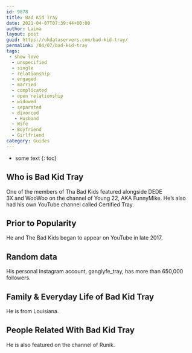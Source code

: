 ```yaml
---
id: 9878
title: Bad Kid Tray
date: 2021-04-07T07:39:44+00:00
author: Laima
layout: post
guid: https://ukdataservers.com/bad-kid-tray/
permalink: /04/07/bad-kid-tray
tags:
 - show love
  - unspecified
  - single
  - relationship
  - engaged
  - married
  - complicated
  - open relationship
  - widowed
  - separated
  - divorced
   - Husband
  - Wife
  - Boyfriend
  - Girlfriend
category: Guides
---
```


* some text
{: toc}


## Who is Bad Kid Tray
                  
                  
                  
One of the members of Tha Bad Kids featured alongside DEDE 3X and WooWoo on the channel of Young 22, AKA FunnyMike. He&#8217;s also had his own YouTube channel called Certified Tray.
                  
              
            
              
            
                
                
                
## Prior to Popularity
                  
                  
                  
He and The Bad Kids began to appear on YouTube in late 2017. 
                  
              
            
              
            
                
                
                
## Random data
                  
                  
                  
His personal Instagram account, ganglyfe_tray, has more than 650,000 followers. 
                  
              
            
              
            
                
                
                
## Family & Everyday Life of Bad Kid Tray
                  
                  
                  
He is from Louisiana. 
                  
              
            
              
            
                
                
                
## People Related With Bad Kid Tray
                  
                  
                  
He is also featured on the channel of Runik. 
                  
              
            
              
            
                
              
            
              
              
            
            
              
            
          
          
          